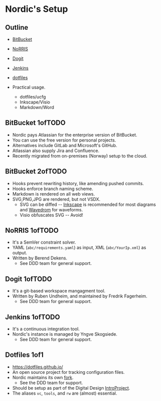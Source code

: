 
# Nordic's Setup

## Outline
- [BitBucket](https://projecttools.nordicsemi.no/bitbucket/dashboard)
- [NoRRIS](https://projecttools.nordicsemi.no/confluence/display/QPDA/NoRRIS+Manual)
- [Dogit](https://projecttools.nordicsemi.no/confluence/display/SIG/dogit+reference+documentation)
- [Jenkins](https://jenkins-sig-ip.nordicsemi.no/)
- [dotfiles](https://dotfiles.github.io/)

- Practical usage.
  - dotfiles/ucfg
  - Inkscape/Visio
  - Markdown/Word

## BitBucket 1ofTODO
- Nordic pays Atlassian for the enterprise version of BitBucket.
- You can use the free version for personal projects.
- Alternatives include GitLab and Microsoft's GitHub.
- Atlassian also supply Jira and Confluence.
- Recently migrated from on-premises (Norway) setup to the cloud.

## BitBucket 2ofTODO
- Hooks prevent rewriting history, like amending pushed commits.
- Hooks enforce branch naming scheme.
- Markdown is rendered on all web views.
- SVG,PNG,JPG are rendered, but not VSDX.
  - SVG can be diffed -- [Inkscape](https://inkscape.org/) is recommended for
    most diagrams and [Wavedrom](https://wavedrom.com/) for waveforms.
  - Visio obfuscates SVG -- Avoid!

## NoRRIS 1ofTODO
- It's a SemVer constraint solver.
- YAML (`abc/requirements.yaml`) as input, XML (`abc/YourIp.xml`) as output.
- Written by Berend Dekens.
  - See DDD team for general support.

## Dogit 1ofTODO
- It's a git-based workspace mangagment tool.
- Written by Ruben Undheim, and maintained by Fredrik Fagerheim.
  - See DDD team for general support.

## Jenkins 1ofTODO
- It's a continuous integration tool.
- Nordic's instance is managed by Yngve Skogsiede.
  - See DDD team for general support.

## Dotfiles 1of1
- <https://dotfiles.github.io/>
- An open source project for tracking configuration files.
- Nordic maintains its own
  [fork](https://projecttools.nordicsemi.no/bitbucket/projects/SIG/repos/dotfiles/browse).
  - See the DDD team for support.
- Should be setup as part of the Digital Design
  [IntroProject](https://projecttools.nordicsemi.no/confluence/pages/viewpage.action?pageId=15767249).
- The aliases `vc`, `tools`, and `rw` are (almost) essential.

